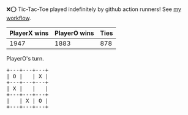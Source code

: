 :x::o: Tic-Tac-Toe played indefinitely by github action runners! See [my workflow](.github/workflows/play.yaml).

|PlayerX wins|PlayerO wins|Ties|
|-|-|-|
|1947|1883|878|

PlayerO's turn.

<pre>
+---+---+---+
| O |   | X |
+---+---+---+
| X |   |   |
+---+---+---+
|   | X | O |
+---+---+---+
</pre>